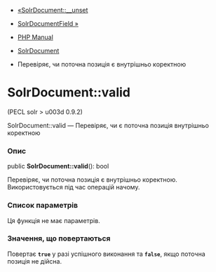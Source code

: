 - [«SolrDocument::\_\_unset](solrdocument.unset.md)
- [SolrDocumentField »](class.solrdocumentfield.md)

- [PHP Manual](index.md)
- [SolrDocument](class.solrdocument.md)
- Перевіряє, чи поточна позиція є внутрішньо коректною

# SolrDocument::valid

(PECL solr \> u003d 0.9.2)

SolrDocument::valid — Перевіряє, чи є поточна позиція внутрішньо
коректною

### Опис

public **SolrDocument::valid**(): bool

Перевіряє, чи поточна позиція є внутрішньо коректною.
Використовується під час операцій начому.

### Список параметрів

Ця функція не має параметрів.

### Значення, що повертаються

Повертає **`true`** у разі успішного виконання та **`false`**, якщо
поточна позиція не дійсна.
